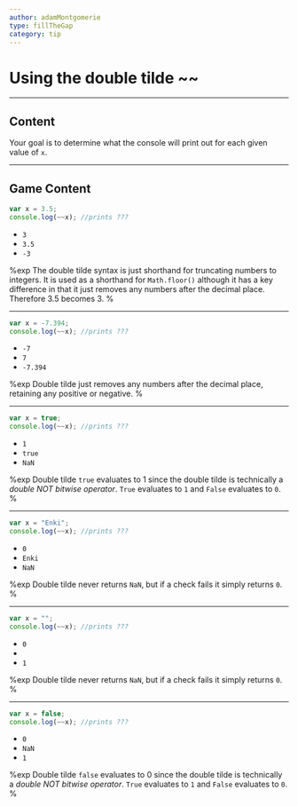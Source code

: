 ```yaml
---
author: adamMontgomerie
type: fillTheGap
category: tip
---
```


# Using the double tilde ~~


---

## Content

Your goal is to determine what the console will print out for each given value of `x`.


---

## Game Content

```javascript
var x = 3.5;
console.log(~~x); //prints ???
```

- `3`
- `3.5`
- `-3`

%exp
The double tilde syntax is just shorthand for truncating numbers to integers. It is used as a shorthand for `Math.floor()` although it has a key difference in that it just removes any numbers after the decimal place. Therefore 3.5 becomes 3.
%

---

```javascript
var x = -7.394;
console.log(~~x); //prints ???
```

- `-7`
- `7`
- `-7.394`

%exp
Double tilde just removes any numbers after the decimal place, retaining any positive or negative.
%

---

```javascript
var x = true;
console.log(~~x); //prints ???
```

- `1`
- `true`
- `NaN`

%exp
Double tilde `true` evaluates to 1 since the double tilde is technically a *double NOT bitwise operator*. `True` evaluates to `1` and `False` evaluates to `0`.
%

---

```javascript
var x = "Enki";
console.log(~~x); //prints ???
```

- `0`
- `Enki`
- `NaN`

%exp
Double tilde never returns `NaN`, but if a check fails it simply returns `0`.
%

---

```javascript
var x = "";
console.log(~~x); //prints ???
```

- `0`
- ` `
- `1`

%exp
Double tilde never returns `NaN`, but if a check fails it simply returns `0`.
%

---

```javascript
var x = false;
console.log(~~x); //prints ???
```

- `0`
- `NaN`
- `1`

%exp
Double tilde `false` evaluates to 0 since the double tilde is technically a *double NOT bitwise operator*. `True` evaluates to `1` and `False` evaluates to `0`.
%
 
